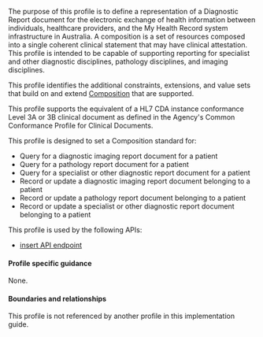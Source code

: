 The purpose of this profile is to define a representation of a Diagnostic Report document for the electronic exchange of health information between individuals, healthcare providers, and the My Health Record system infrastructure in Australia. A composition is a set of resources composed into a single coherent clinical statement that may have clinical attestation. This profile is intended to be capable of supporting reporting for specialist and other diagnostic disciplines, pathology disciplines, and imaging disciplines.

This profile identifies the additional constraints, extensions, and value sets that build on and extend [Composition](http://hl7.org/fhir/R4/composition.html) that are supported. 

This profile supports the equivalent of a HL7 CDA instance conformance Level 3A or 3B clinical document as defined in the Agency's Common Conformance Profile for Clinical Documents.

This profile is designed to set a Composition standard for:
* Query for a diagnostic imaging report document for a patient
* Query for a pathology report document for a patient
* Query for a specialist or other diagnostic report document for a patient
* Record or update a diagnostic imaging report document belonging to a patient
* Record or update a pathology report document belonging to a patient
* Record or update a specialist or other diagnostic report document belonging to a patient

This profile is used by the following APIs:
* [insert API endpoint](StructureDefinition-TBD-1.html)


#### Profile specific guidance
None.


#### Boundaries and relationships
This profile is not referenced by another profile in this implementation guide.  

